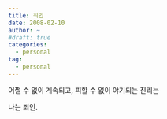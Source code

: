 ```yaml
---
title: 죄인
date: 2008-02-10
author: ~
#draft: true
categories:
  - personal
tag:
  - personal
---
```




어쩔 수 없이 계속되고,
피할 수 없이 야기되는 진리는

나는 죄인.


 






